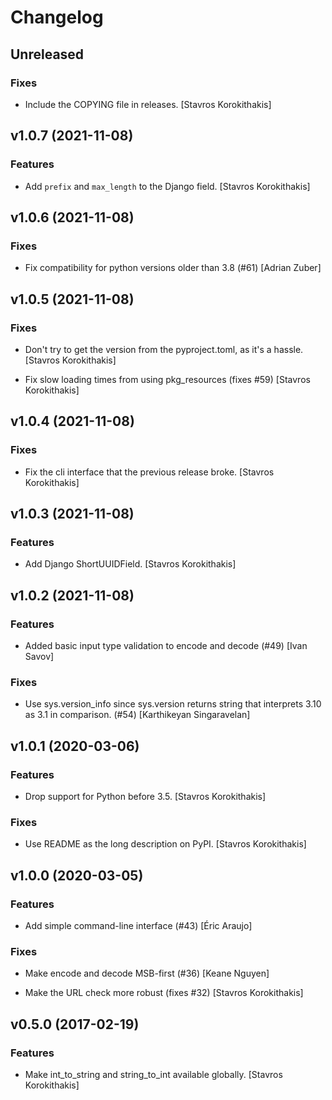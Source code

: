 # Changelog


## Unreleased

### Fixes

* Include the COPYING file in releases. [Stavros Korokithakis]


## v1.0.7 (2021-11-08)

### Features

* Add `prefix` and `max_length` to the Django field. [Stavros Korokithakis]


## v1.0.6 (2021-11-08)

### Fixes

* Fix compatibility for python versions older than 3.8 (#61) [Adrian Zuber]


## v1.0.5 (2021-11-08)

### Fixes

* Don't try to get the version from the pyproject.toml, as it's a hassle. [Stavros Korokithakis]

* Fix slow loading times from using pkg_resources (fixes #59) [Stavros Korokithakis]


## v1.0.4 (2021-11-08)

### Fixes

* Fix the cli interface that the previous release broke. [Stavros Korokithakis]


## v1.0.3 (2021-11-08)

### Features

* Add Django ShortUUIDField. [Stavros Korokithakis]


## v1.0.2 (2021-11-08)

### Features

* Added basic input type validation to encode and decode (#49) [Ivan Savov]

### Fixes

* Use sys.version_info since sys.version returns string that interprets 3.10 as 3.1 in comparison. (#54) [Karthikeyan Singaravelan]


## v1.0.1 (2020-03-06)

### Features

* Drop support for Python before 3.5. [Stavros Korokithakis]

### Fixes

* Use README as the long description on PyPI. [Stavros Korokithakis]


## v1.0.0 (2020-03-05)

### Features

* Add simple command-line interface (#43) [Éric Araujo]

### Fixes

* Make encode and decode MSB-first (#36) [Keane Nguyen]

* Make the URL check more robust (fixes #32) [Stavros Korokithakis]


## v0.5.0 (2017-02-19)

### Features

* Make int_to_string and string_to_int available globally. [Stavros Korokithakis]


